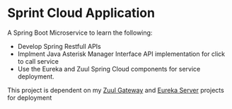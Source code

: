 # Sprint Cloud Application

A Spring Boot Microservice to learn the following:

* Develop Spring Restfull APIs
* Implment Java Asterisk Manager Interface API implementation for click to call service
* Use the Eureka and Zuul Spring Cloud components for service deployment. 

This project is dependent on my [Zuul Gateway](https://github.com/pta200/zuul-gateway) and [Eureka Server](https://github.com/pta200/eureka-server) projects for deployment
